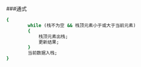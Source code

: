 ###通式
```for (遍历这个数组)
{
		while (栈不为空 && 栈顶元素小于或大于当前元素)
		{
			栈顶元素出栈;
			更新结果;
		}
		当前数据入栈;
}  
```